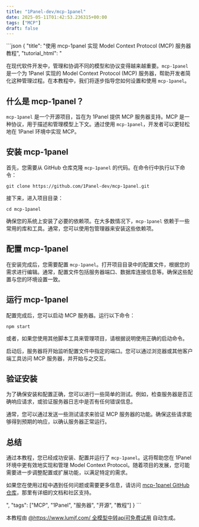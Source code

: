 ```yaml
---
title: "1Panel-dev/mcp-1panel"
date: 2025-05-11T01:42:53.236315+00:00
tags: ["MCP"]
draft: false
---
```


<p>```json
{
  "title": "使用 mcp-1panel 实现 Model Context Protocol (MCP) 服务器教程",
  "tutorial_html": "<p>在现代软件开发中，管理和协调不同的模型和协议变得越来越重要。<code>mcp-1panel</code> 是一个为 1Panel 实现的 Model Context Protocol (MCP) 服务器，帮助开发者简化这种管理过程。在本教程中，我们将逐步指导您如何设置和使用 <code>mcp-1panel</code>。</p><h2>什么是 mcp-1panel？</h2><p><code>mcp-1panel</code> 是一个开源项目，旨在为 1Panel 提供 MCP 服务器支持。MCP 是一种协议，用于描述和管理模型上下文。通过使用 <code>mcp-1panel</code>，开发者可以更轻松地在 1Panel 环境中实现 MCP。</p><h2>安装 mcp-1panel</h2><p>首先，您需要从 GitHub 仓库克隆 <code>mcp-1panel</code> 的代码。在命令行中执行以下命令：</p><pre><code>git clone https://github.com/1Panel-dev/mcp-1panel.git</code></pre><p>接下来，进入项目目录：</p><pre><code>cd mcp-1panel</code></pre><p>确保您的系统上安装了必要的依赖项。在大多数情况下，<code>mcp-1panel</code> 依赖于一些常用的库和工具。通常，您可以使用包管理器来安装这些依赖项。</p><h2>配置 mcp-1panel</h2><p>在安装完成后，您需要配置 <code>mcp-1panel</code>。打开项目目录中的配置文件，根据您的需求进行编辑。通常，配置文件包括服务器端口、数据库连接信息等。确保这些配置与您的环境设置一致。</p><h2>运行 mcp-1panel</h2><p>配置完成后，您可以启动 MCP 服务器。运行以下命令：</p><pre><code>npm start</code></pre><p>或者，如果您使用其他脚本工具来管理项目，请根据说明使用正确的启动命令。</p><p>启动后，服务器将开始监听配置文件中指定的端口。您可以通过浏览器或其他客户端工具访问 MCP 服务器，并开始与之交互。</p><h2>验证安装</h2><p>为了确保安装和配置正确，您可以进行一些简单的测试。例如，检查服务器是否正确响应请求，或验证服务器日志中是否有任何错误信息。</p><p>通常，您可以通过发送一些测试请求来验证 MCP 服务器的功能。确保这些请求能够得到预期的响应，以确认服务器正常运行。</p><h2>总结</h2><p>通过本教程，您已经成功安装、配置并运行了 <code>mcp-1panel</code>。这将帮助您在 1Panel 环境中更有效地实现和管理 Model Context Protocol。随着项目的发展，您可能需要进一步调整配置或扩展功能，以满足特定的需求。</p><p>如果您在使用过程中遇到任何问题或需要更多信息，请访问 <a href=\"https://github.com/1Panel-dev/mcp-1panel\">mcp-1panel GitHub 仓库</a>，那里有详细的文档和社区支持。</p>",
  "tags": ["MCP", "1Panel", "服务器", "开源", "教程"]
}
```</p><p>本教程由 <a href="https://www.lumjf.com/" target="_blank">@https://www.lumjf.com/ 全模型中转api可免费试用</a> 自动生成。</p>